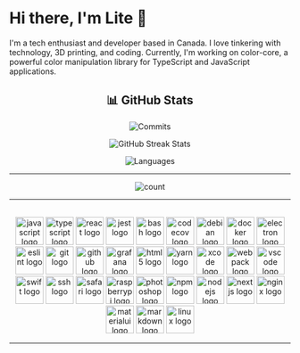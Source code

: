 # Hi there, I'm Lite 👋

I'm a tech enthusiast and developer based in Canada. I love tinkering with technology, 3D printing, and coding. Currently, I'm working on color-core, a powerful color manipulation library for TypeScript and JavaScript applications.

<div align="center">

## 📊 GitHub Stats

![Commits](https://github-readme-stats.vercel.app/api?username=iamlite&theme=ambient_gradient&hide_border=false&include_all_commits=false&count_private=false)

![GitHub Streak Stats](https://github-readme-streak-stats.herokuapp.com/?user=iamlite&theme=ambient_gradient&hide_border=false)

![Languages](https://github-readme-stats.vercel.app/api/top-langs/?username=iamlite&theme=ambient_gradient&hide_border=false&include_all_commits=false&count_private=false&layout=compact)

</div>

---

<div align="center">
  <img src="https://profile-counter.glitch.me/iamlite/count.svg?" alt=count />
</div>

---

<br clear="both">

<div align="center">
  <img src="https://cdn.jsdelivr.net/gh/devicons/devicon/icons/javascript/javascript-original.svg" height="50" alt="javascript logo"  />
  <img src="https://cdn.jsdelivr.net/gh/devicons/devicon/icons/typescript/typescript-original.svg" height="50" alt="typescript logo"  />
  
  <img src="https://cdn.jsdelivr.net/gh/devicons/devicon/icons/react/react-original.svg" height="50" alt="react logo"  />
  
  <img src="https://cdn.jsdelivr.net/gh/devicons/devicon/icons/jest/jest-plain.svg" height="50" alt="jest logo"  />
  
  <img src="https://cdn.jsdelivr.net/gh/devicons/devicon/icons/bash/bash-original.svg" height="50" alt="bash logo"  />
  
  <img src="https://cdn.jsdelivr.net/gh/devicons/devicon/icons/codecov/codecov-plain.svg" height="50" alt="codecov logo"  />
  
  <img src="https://cdn.jsdelivr.net/gh/devicons/devicon/icons/debian/debian-original.svg" height="50" alt="debian logo"  />
  
  <img src="https://cdn.jsdelivr.net/gh/devicons/devicon/icons/docker/docker-original.svg" height="50" alt="docker logo"  />
  
  <img src="https://cdn.jsdelivr.net/gh/devicons/devicon/icons/electron/electron-original.svg" height="50" alt="electron logo"  />
  
  <img src="https://cdn.jsdelivr.net/gh/devicons/devicon/icons/eslint/eslint-original.svg" height="50" alt="eslint logo"  />
  
  <img src="https://cdn.jsdelivr.net/gh/devicons/devicon/icons/git/git-original.svg" height="50" alt="git logo"  />
  
  <img src="https://cdn.jsdelivr.net/gh/devicons/devicon/icons/github/github-original.svg" height="50" alt="github logo"  />
  
  <img src="https://cdn.jsdelivr.net/gh/devicons/devicon/icons/grafana/grafana-original.svg" height="50" alt="grafana logo"  />
  
  <img src="https://cdn.jsdelivr.net/gh/devicons/devicon/icons/html5/html5-original.svg" height="50" alt="html5 logo"  />
  
  <img src="https://cdn.jsdelivr.net/gh/devicons/devicon/icons/yarn/yarn-original.svg" height="50" alt="yarn logo"  />
  
  <img src="https://cdn.jsdelivr.net/gh/devicons/devicon/icons/xcode/xcode-original.svg" height="50" alt="xcode logo"  />
  
  <img src="https://cdn.jsdelivr.net/gh/devicons/devicon/icons/webpack/webpack-original.svg" height="50" alt="webpack logo"  />
  
  <img src="https://cdn.jsdelivr.net/gh/devicons/devicon/icons/vscode/vscode-original.svg" height="50" alt="vscode logo"  />
  
  <img src="https://cdn.jsdelivr.net/gh/devicons/devicon/icons/swift/swift-original.svg" height="50" alt="swift logo"  />
  
  <img src="https://cdn.jsdelivr.net/gh/devicons/devicon/icons/ssh/ssh-original.svg" height="50" alt="ssh logo"  />
  
  <img src="https://cdn.jsdelivr.net/gh/devicons/devicon/icons/safari/safari-original.svg" height="50" alt="safari logo"  />
  
  <img src="https://cdn.jsdelivr.net/gh/devicons/devicon/icons/raspberrypi/raspberrypi-original.svg" height="50" alt="raspberrypi logo"  />
  
  <img src="https://cdn.jsdelivr.net/gh/devicons/devicon/icons/photoshop/photoshop-plain.svg" height="50" alt="photoshop logo"  />
  
  <img src="https://cdn.jsdelivr.net/gh/devicons/devicon/icons/npm/npm-original-wordmark.svg" height="50" alt="npm logo"  />
  
  <img src="https://cdn.jsdelivr.net/gh/devicons/devicon/icons/nodejs/nodejs-original.svg" height="50" alt="nodejs logo"  />
  
  <img src="https://cdn.jsdelivr.net/gh/devicons/devicon/icons/nextjs/nextjs-original.svg" height="50" alt="nextjs logo"  />
  
  <img src="https://cdn.jsdelivr.net/gh/devicons/devicon/icons/nginx/nginx-original.svg" height="50" alt="nginx logo"  />
  
  <img src="https://cdn.jsdelivr.net/gh/devicons/devicon/icons/materialui/materialui-original.svg" height="50" alt="materialui logo"  />
  
  <img src="https://cdn.jsdelivr.net/gh/devicons/devicon/icons/markdown/markdown-original.svg" height="50" alt="markdown logo"  />
  
  <img src="https://cdn.jsdelivr.net/gh/devicons/devicon/icons/linux/linux-original.svg" height="50" alt="linux logo"  />
</div>

---
